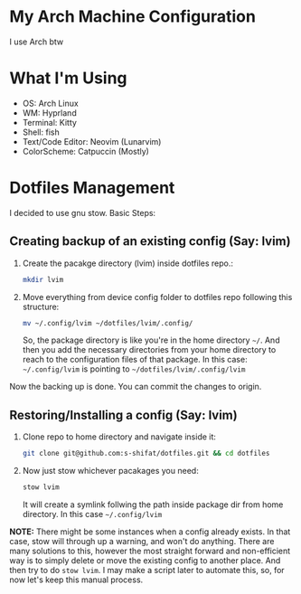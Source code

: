 # My Arch Machine Configuration
I use Arch btw

# What I'm Using

- OS: Arch Linux
- WM: Hyprland
- Terminal: Kitty
- Shell: fish
- Text/Code Editor: Neovim (Lunarvim)
- ColorScheme: Catpuccin (Mostly)

# Dotfiles Management
I decided to use gnu stow.
Basic Steps:

## Creating backup of an existing config (Say: lvim)

1. Create the pacakge directory (lvim) inside dotfiles repo.:
     ```bash
    mkdir lvim
    ```
2. Move everything from device config folder to dotfiles repo following this structure:
     ```bash
    mv ~/.config/lvim ~/dotfiles/lvim/.config/
    ```
    So, the package directory is like you're in the home directory `~/`. And then you add the necessary directories from your home directory to reach to the configuration files of that package.
    In this case:<br> `~/.config/lvim` is pointing to `~/dotfiles/lvim/.config/lvim`

Now the backing up is done. You can commit the changes to origin.

## Restoring/Installing a config (Say: lvim)

1. Clone repo to home directory and navigate inside it:
     ```bash
    git clone git@github.com:s-shifat/dotfiles.git && cd dotfiles
    ```
2. Now just stow whichever pacakages you need:
     ```bash
    stow lvim
    ```
    It will create a symlink follwing the path inside package dir from home directory. In this case `~/.config/lvim`

**NOTE:** There might be some instances when a config already exists. In that case, stow will through up a warning,
and won't do anything. There are many solutions to this, however the most straight forward and non-efficient way is to simply delete or move the
existing config to another place. And then try to do `stow lvim`. I may make a script later to automate this, so, for now let's keep this manual process.

